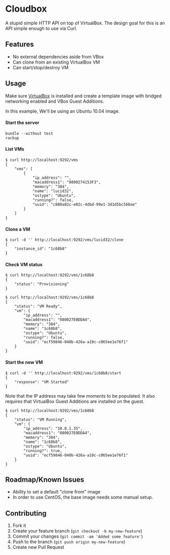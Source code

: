 # Cloudbox

A stupid simple HTTP API on top of VirtualBox. The design goal for this is an API simple enough to use via Curl.

## Features ##

* No external dependencies aside from VBox
* Can clone from an existing VirtualBox VM
* Can start/stop/destroy VM

## Usage

Make sure [VirtualBox](http://www.virtualbox.org) is installed and create a template image with bridged networking enabled and VBox Guest Additions.

In this example, We'll be using an Ubuntu 10.04 image.

#### Start the server ####
    bundle --without test
    rackup

#### List VMs ####
    $ curl http://localhost:9292/vms
    {
        "vms": [
            {
                "ip_address": "",
                "macaddress1": "0800274153F3",
                "memory": "384",
                "name": "lucid32",
                "ostype": "Ubuntu",
                "running?": false,
                "uuid": "c880a82c-e02c-4dbd-99e1-3d1d5bc560ae"
            }
        ]
    }
#### Clone a VM ####
    $ curl -d '' http://localhost:9292/vms/lucid32/clone
    {
        "instance_id": "1c68b8"
    }

#### Check VM status ####

    $ curl http://localhost:9292/vms/1c68b8
    {
        "status": "Provisioning"
    }

    $ curl http://localhost:9292/vms/1c68b8
    {
        "status": "VM Ready",
        "vm": {
            "ip_address": "",
            "macaddress1": "080027E0DDA4",
            "memory": "384",
            "name": "1c68b8",
            "ostype": "Ubuntu",
            "running?": false,
            "uuid": "ecf59846-040b-426a-a10c-c065ee1e76f1"
        }
    }

#### Start the new VM ####

    $ curl -d '' http://localhost:9292/vms/1c68b8/start
    {
        "response": "VM Started"
    }

Note that the IP address may take few moments to be populated.  It also requires that VirtualBox Guest Additions are installed on the guest.

    $ curl http://localhost:9292/vms/1c68b8
    {
        "status": "VM Running",
        "vm": {
            "ip_address": "10.0.1.35",
            "macaddress1": "080027E0DDA4",
            "memory": "384",
            "name": "1c68b8",
            "ostype": "Ubuntu",
            "running?": true,
            "uuid": "ecf59846-040b-426a-a10c-c065ee1e76f1"
        }
    }

## Roadmap/Known Issues ##

* Ability to set a default "clone from" image
* In order to use CentOS, the base image needs some manual setup.

## Contributing ##

1. Fork it
2. Create your feature branch (`git checkout -b my-new-feature`)
3. Commit your changes (`git commit -am 'Added some feature'`)
4. Push to the branch (`git push origin my-new-feature`)
5. Create new Pull Request
